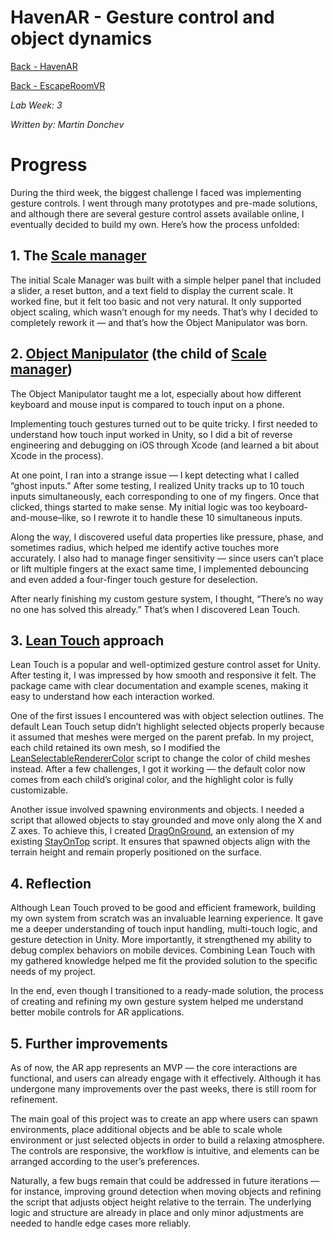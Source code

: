 # HavenAR - Gesture control and object dynamics

[Back - HavenAR](https://github.com/Mar7inD/XRD1-AR-Project)

[Back - EscapeRoomVR](https://github.com/Mar7inD/XRD1-VR-Project)

_Lab Week: 3_

_Written by: Martin Donchev_

# Progress

During the third week, the biggest challenge I faced was implementing gesture controls. I went through many prototypes and pre-made solutions, and although there are several gesture control assets available online, I eventually decided to build my own. Here’s how the process unfolded:

## 1. The [Scale manager](../HavenAR/Assets/Scripts/ScaleManager.cs)

The initial Scale Manager was built with a simple helper panel that included a slider, a reset button, and a text field to display the current scale. It worked fine, but it felt too basic and not very natural. It only supported object scaling, which wasn’t enough for my needs. That’s why I decided to completely rework it — and that’s how the Object Manipulator was born.

## 2. [Object Manipulator](../HavenAR/Assets/Scripts/ObjectManipulator.cs) (the child of [Scale manager](../HavenAR/Assets/Scripts/ScaleManager.cs))

The Object Manipulator taught me a lot, especially about how different keyboard and mouse input is compared to touch input on a phone.

Implementing touch gestures turned out to be quite tricky. I first needed to understand how touch input worked in Unity, so I did a bit of reverse engineering and debugging on iOS through Xcode (and learned a bit about Xcode in the process).

At one point, I ran into a strange issue — I kept detecting what I called “ghost inputs.” After some testing, I realized Unity tracks up to 10 touch inputs simultaneously, each corresponding to one of my fingers. Once that clicked, things started to make sense. My initial logic was too keyboard-and-mouse–like, so I rewrote it to handle these 10 simultaneous inputs.

Along the way, I discovered useful data properties like pressure, phase, and sometimes radius, which helped me identify active touches more accurately. I also had to manage finger sensitivity — since users can’t place or lift multiple fingers at the exact same time, I implemented debouncing and even added a four-finger touch gesture for deselection.

After nearly finishing my custom gesture system, I thought, “There’s no way no one has solved this already.” That’s when I discovered Lean Touch.

## 3. [Lean Touch](https://assetstore.unity.com/packages/tools/input-management/lean-touch-30111) approach

Lean Touch is a popular and well-optimized gesture control asset for Unity. After testing it, I was impressed by how smooth and responsive it felt. The package came with clear documentation and example scenes, making it easy to understand how each interaction worked.

One of the first issues I encountered was with object selection outlines. The default Lean Touch setup didn’t highlight selected objects properly because it assumed that meshes were merged on the parent prefab. In my project, each child retained its own mesh, so I modified the [LeanSelectableRendererColor]( ../HavenAR\Assets\Plugins\CW\LeanCommon\Extras\Scripts\LeanSelectableRendererColor.cs) script to change the color of child meshes instead. After a few challenges, I got it working — the default color now comes from each child’s original color, and the highlight color is fully customizable.

Another issue involved spawning environments and objects. I needed a script that allowed objects to stay grounded and move only along the X and Z axes. To achieve this, I created [DragOnGround](../HavenAR/Assets/Scripts/LeanTouch/DragOnGround.cs), an extension of my existing [StayOnTop](../HavenAR/Assets/Scripts/StayOnTop.cs) script. It ensures that spawned objects align with the terrain height and remain properly positioned on the surface.

## 4. Reflection

Although Lean Touch proved to be good and efficient framework, building my own system from scratch was an invaluable learning experience. It gave me a deeper understanding of touch input handling, multi-touch logic, and gesture detection in Unity. More importantly, it strengthened my ability to debug complex behaviors on mobile devices. Combining Lean Touch with my gathered knowledge helped me fit the provided solution to the specific needs of my project.

In the end, even though I transitioned to a ready-made solution, the process of creating and refining my own gesture system helped me understand better mobile controls for AR applications.

## 5. Further improvements

As of now, the AR app represents an MVP — the core interactions are functional, and users can already engage with it effectively. Although it has undergone many improvements over the past weeks, there is still room for refinement. 

The main goal of this project was to create an app where users can spawn environments, place additional objects and be able to scale whole environment or just selected objects in order to build a relaxing atmosphere. The controls are responsive, the workflow is intuitive, and elements can be arranged according to the user’s preferences.

Naturally, a few bugs remain that could be addressed in future iterations — for instance, improving ground detection when moving objects and refining the script that adjusts object height relative to the terrain. The underlying logic and structure are already in place and only minor adjustments are needed to handle edge cases more reliably.